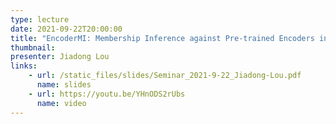```yaml
---
type: lecture
date: 2021-09-22T20:00:00
title: "EncoderMI: Membership Inference against Pre-trained Encoders in Contrastive Learning"
thumbnail: 
presenter: Jiadong Lou
links: 
    - url: /static_files/slides/Seminar_2021-9-22_Jiadong-Lou.pdf
      name: slides
    - url: https://youtu.be/YHnODS2rUbs
      name: video
---
```

